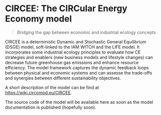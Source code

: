 # CIRCEE: The CIRCular Energy Economy model

> Bridging the gap between economic and industrial ecology concepts

CIRCEE is a deterministic Dynamic and Stochastic General Equilibrium (DSGE) model, soft-linked to the IAM WITCH and the LIFE model. It incorporates some industrial ecology principles to evaluate how CE strategies and enablers (new business models and lifestyle changes) can decrease future greenhouse gas emissions and enhance resource efficiency. The model framework captures the dynamic feedback loops between physical and economic systems and can assesse the trade-offs and synergies between different sustainability objectives.

A short description of the model can be find at https://wiki.circomod.eu/CIRCEE.

The source code of the model will be available here as soon as the model documentation is published (hopefully soon).
